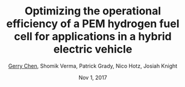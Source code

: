 ---
title: "Optimizing the operational efficiency of a PEM hydrogen fuel cell
for applications in a hybrid electric vehicle"
author: "<u>Gerry Chen</u>, Shomik Verma, Patrick Grady, Nico Hotz, Josiah Knight"
journal: "Duke University Energy Conference"
year: "2017"
date: Nov 1, 2017
Poster: "DEV_EWposter2017/DEV_poster_energyweek.pdf"
category: "unpublished"
---